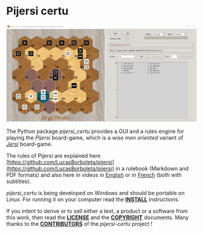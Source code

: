 # Pijersi certu

![](./docs/pijersi-screenshot-easy-mode-ter.png)

The Python package *pijersi_certu* provides a GUI and a rules engine for playing the *Pijersi* board-game, which is a *wise men oriented* variant of [*Jersi*](https://github.com/LucasBorboleta/jersi) board-game. 

The rules of Pijersi are explained here [https://github.com/LucasBorboleta/pijersi](https://github.com/LucasBorboleta/pijersi) in a rulebook (Markdown and PDF formats) and also here in videos in  [English](https://youtu.be/w2c6-h2DAus) or in  [French](https://youtu.be/w41zrhBB5t8) (both with subtitles).

*pijersi_certu* is being developed on Windows and should be portable on Linux. For running it on your computer read the [**INSTALL**](./docs/INSTALL.md) instructions.

If you intent to derive or to sell either a text, a product or a software from this work, then read the [**LICENSE**](./docs/LICENSE.txt) and the  [**COPYRIGHT**](./docs/COPYRIGHT.md)  documents. Many thanks to the [**CONTRIBUTORS**](./docs/CONTRIBUTORS.md) of the *pijersi-certu* project !
